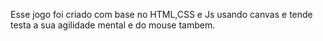 Esse jogo foi criado com base no HTML,CSS e Js usando canvas e tende testa a sua agilidade mental e do mouse tambem.
